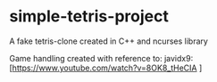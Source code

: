 # simple-tetris-project
A fake tetris-clone created in C++ and ncurses library

Game handling created with reference to:
javidx9: [https://www.youtube.com/watch?v=8OK8_tHeCIA ]

